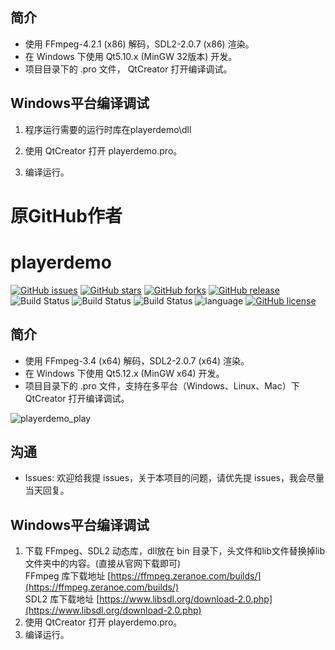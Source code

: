 

## 简介

- 使用 FFmpeg-4.2.1 (x86) 解码，SDL2-2.0.7 (x86) 渲染。  
- 在 Windows 下使用 Qt5.10.x (MinGW 32版本) 开发。  
- 项目目录下的 .pro 文件，  QtCreator 打开编译调试。  

 


## Windows平台编译调试
1. 程序运行需要的运行时库在playerdemo\dll

2. 使用 QtCreator 打开 playerdemo.pro。  
3. 编译运行。  





# 原GitHub作者

# playerdemo


[![GitHub issues](https://img.shields.io/github/issues/itisyang/playerdemo.svg)](https://github.com/itisyang/playerdemo/issues)
[![GitHub stars](https://img.shields.io/github/stars/itisyang/playerdemo.svg)](https://github.com/itisyang/playerdemo/stargazers)
[![GitHub forks](https://img.shields.io/github/forks/itisyang/playerdemo.svg)](https://github.com/itisyang/playerdemo/network)
[![GitHub release](https://img.shields.io/github/release/itisyang/playerdemo.svg)](https://github.com/itisyang/playerdemo/releases)
![Build Status](https://github.com/itisyang/playerdemo/actions/workflows/windows.yml/badge.svg)
![Build Status](https://github.com/itisyang/playerdemo/actions/workflows/macos.yml/badge.svg)
![Build Status](https://github.com/itisyang/playerdemo/actions/workflows/ubuntu.yml/badge.svg)
![language](https://img.shields.io/badge/language-c++-DeepPink.svg)
[![GitHub license](https://img.shields.io/github/license/itisyang/playerdemo.svg)](https://github.com/itisyang/playerdemo/blob/master/LICENSE)



## 简介
- 使用 FFmpeg-3.4 (x64) 解码，SDL2-2.0.7 (x64) 渲染。  
- 在 Windows 下使用 Qt5.12.x (MinGW x64) 开发。  
- 项目目录下的 .pro 文件，支持在多平台（Windows、Linux、Mac）下 QtCreator 打开编译调试。  

![playerdemo_play](https://cdn.staticaly.com/gh/itisyang/MyImages@master/images/playerdemo_play.png)

## 沟通
- Issues: 欢迎给我提 issues，关于本项目的问题，请优先提 issues，我会尽量当天回复。

## Windows平台编译调试
1. 下载 FFmpeg、SDL2 动态库，dll放在 bin 目录下，头文件和lib文件替换掉lib文件夹中的内容。(直接从官网下载即可)  
    FFmpeg 库下载地址 [https://ffmpeg.zeranoe.com/builds/](https://ffmpeg.zeranoe.com/builds/)  
    SDL2 库下载地址 [https://www.libsdl.org/download-2.0.php](https://www.libsdl.org/download-2.0.php)  
2. 使用 QtCreator 打开 playerdemo.pro。  
3. 编译运行。  



